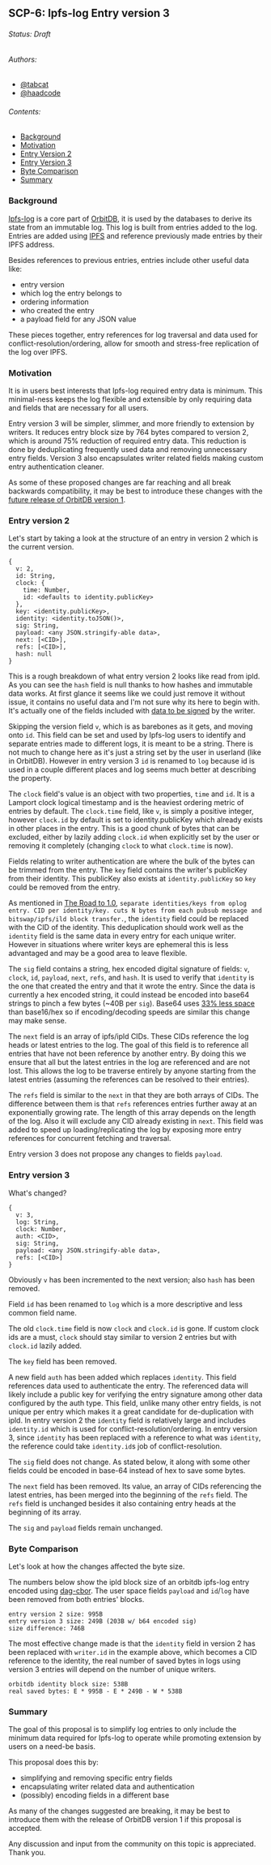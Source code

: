 ## SCP-6: Ipfs-log Entry version 3
###### Status: Draft
###### Authors:
 - [@tabcat](https://github.com/tabcat)
 - [@haadcode](https://github.com/haadcode)
###### Contents:
 - [Background](#background)
 - [Motivation](#motivation)
 - [Entry Version 2](#entry-version-2)
 - [Entry Version 3](#entry-version-3)
 - [Byte Comparison](#byte-comparison)
 - [Summary](#summary)


### Background

[Ipfs-log](https://github.com/orbitdb/ipfs-log) is a core part of [OrbitDB](https://github.com/orbitdb), it is used by the databases to derive its state from an immutable log. This log is built from entries added to the log. Entries are added using [IPFS](https://ipfs.io) and reference previously made entries by their IPFS address.

Besides references to previous entries, entries include other useful data like:
 - entry version
 - which log the entry belongs to
 - ordering information
 - who created the entry
 - a payload field for any JSON value

These pieces together, entry references for log traversal and data used for conflict-resolution/ordering, allow for smooth and stress-free replication of the log over IPFS.

### Motivation

It is in users best interests that Ipfs-log required entry data is minimum. This minimal-ness keeps the log flexible and extensible by only requiring data and fields that are necessary for all users.

Entry version 3 will be simpler, slimmer, and more friendly to extension by writers. It reduces entry block size by 764 bytes compared to version 2, which is around 75% reduction of required entry data. This reduction is done by deduplicating frequently used data and removing unnecessary entry fields. Version 3 also encapsulates writer related fields making custom entry authentication cleaner.

As some of these proposed changes are far reaching and all break backwards compatibility, it may be best to introduce these changes with the [future release of OrbitDB version 1](https://github.com/orbitdb/orbit-db/issues/819).

### Entry version 2

Let's start by taking a look at the structure of an entry in version 2 which is the current version.

```
{
  v: 2,
  id: String,
  clock: {
    time: Number,
    id: <defaults to identity.publicKey>
  },
  key: <identity.publicKey>,
  identity: <identity.toJSON()>,
  sig: String,
  payload: <any JSON.stringify-able data>,
  next: [<CID>],
  refs: [<CID>],
  hash: null
}
```

This is a rough breakdown of what entry version 2 looks like read from ipld. As you can see the `hash` field is null thanks to how hashes and immutable data works. At first glance it seems like we could just remove it without issue, it contains no useful data and I'm not sure why its here to begin with. It's actually one of the fields included with [data to be signed](https://github.com/orbitdb/ipfs-log/blob/b8e4b76247d1bd9b5fa8ad751a62d7f0f3f3f560/src/entry.js#L41-L51) by the writer.

Skipping the version field `v`, which is as barebones as it gets, and moving onto `id`. This field can be set and used by Ipfs-log users to identify and separate entries made to different logs, it is meant to be a string. There is not much to change here as it's just a string set by the user in userland (like in OrbitDB). However in entry version 3 `id` is renamed to `log` because id is used in a couple different places and log seems much better at describing the property.

The `clock` field's value is an object with two properties, `time` and `id`. It is a Lamport clock logical timestamp and is the heaviest ordering metric of entries by default. The `clock.time` field, like `v`, is simply a positive integer, however `clock.id` by default is set to identity.publicKey which already exists in other places in the entry. This is a good chunk of bytes that can be excluded, either by lazily adding `clock.id` when explicitly set by the user or removing it completely (changing `clock` to what `clock.time` is now).

Fields relating to writer authentication are where the bulk of the bytes can be trimmed from the entry. The `key` field contains the writer's publicKey from their identity. This publicKey also exists at `identity.publicKey` so `key` could be removed from the entry.

As mentioned in [The Road to 1.0](https://github.com/orbitdb/orbit-db/issues/819), `separate identities/keys from oplog entry. CID per identity/key. cuts N bytes from each pubsub message and bitswap/ipfs/ild block transfer.`, the `identity` field could be replaced with the CID of the identity. This deduplication should work well as the `identity` field is the same data in every entry for each unique writer. However in situations where writer keys are ephemeral this is less advantaged and may be a good area to leave flexible.

The `sig` field contains a string, hex encoded digital signature of fields: `v`, `clock`, `id`, `payload`, `next`, `refs`, and `hash`. It is used to verify that `identity` is the one that created the entry and that it wrote the entry. Since the data is currently a hex encoded string, it could instead be encoded into base64 strings to pinch a few bytes (~40B per `sig`). Base64 uses [33% less space](https://stackoverflow.com/questions/3183841/base64-vs-hex-for-sending-binary-content-over-the-internet-in-xml-doc) than base16/hex so if encoding/decoding speeds are similar this change may make sense.

The `next` field is an array of ipfs/ipld CIDs. These CIDs reference the log heads or latest entries to the log. The goal of this field is to reference all entries that have not been reference by another entry. By doing this we ensure that all but the latest entries in the log are referenced and are not lost. This allows the log to be traverse entirely by anyone starting from the latest entries (assuming the references can be resolved to their entries).

The `refs` field is similar to the `next` in that they are both arrays of CIDs. The difference between them is that `refs` references entries further away at an exponentially growing rate. The length of this array depends on the length of the log. Also it will exclude any CID already existing in `next`. This field was added to speed up loading/replicating the log by exposing more entry references for concurrent fetching and traversal.

Entry version 3 does not propose any changes to fields `payload`.

### Entry version 3

What's changed?

```
{
  v: 3,
  log: String,
  clock: Number,
  auth: <CID>,
  sig: String,
  payload: <any JSON.stringify-able data>,
  refs: [<CID>]
}
```

Obviously `v` has been incremented to the next version; also `hash` has been removed.

Field `id` has been renamed to `log` which is a more descriptive and less common field name.

The old `clock.time` field is now `clock` and `clock.id` is gone. If custom clock ids are a must, `clock` should stay similar to version 2 entries but with `clock.id` lazily added.

The `key` field has been removed.

A new field `auth` has been added which replaces `identity`. This field references data used to authenticate the entry. The referenced data will likely include a public key for verifying the entry signature among other data configured by the auth type. This field, unlike many other entry fields, is not unique per entry which makes it a great candidate for de-duplication with ipld. In entry version 2 the `identity` field is relatively large and includes `identity.id` which is used for conflict-resolution/ordering. In entry version 3, since `identity` has been replaced with a reference to what was `identity`, the reference could take `identity.id`s job of conflict-resolution.

The `sig` field does not change. As stated below, it along with some other fields could be encoded in base-64 instead of hex to save some bytes.

The `next` field has been removed. Its value, an array of CIDs referencing the latest entries, has been merged into the beginning of the `refs` field. The `refs` field is unchanged besides it also containing entry heads at the beginning of its array.

The `sig` and `payload` fields remain unchanged.

### Byte Comparison

Let's look at how the changes affected the byte size.

The numbers below show the ipld block size of an orbitdb ipfs-log entry encoded using [dag-cbor](https://github.com/ipld/js-ipld-dag-cbor).
The user space fields `payload` and `id`/`log` have been removed from both entries' blocks.

```
entry version 2 size: 995B
entry version 3 size: 249B (203B w/ b64 encoded sig)
size difference: 746B
```

The most effective change made is that the `identity` field in version 2 has been replaced with `writer.id` in the example above, which becomes a CID reference to the identity, the real number of saved bytes in logs using version 3 entries will depend on the number of unique writers.

```
orbitdb identity block size: 538B
real saved bytes: E * 995B - E * 249B - W * 538B
```

### Summary

The goal of this proposal is to simplify log entries to only include the minimum data required for Ipfs-log to operate while promoting extension by users on a need-be basis.

This proposal does this by:
 - simplifying and removing specific entry fields
 - encapsulating writer related data and authentication
 - (possibly) encoding fields in a different base

As many of the changes suggested are breaking, it may be best to introduce them with the release of OrbitDB version 1 if this proposal is accepted.

Any discussion and input from the community on this topic is appreciated. Thank you.
